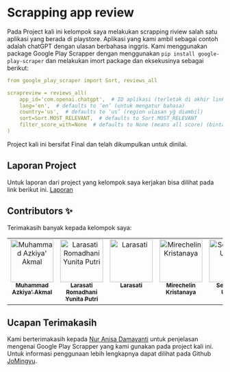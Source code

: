 # Scrapping app review
Pada Project kali ini kelompok saya melakukan scrapping riview salah satu aplikasi yang berada di playstore. Aplikasi yang kami ambil sebagai contoh adalah chatGPT dengan ulasan berbahasa inggris. Kami menggunakan package Google Play Scrapper dengan menggunakan `pip install google-play-scraper` dan melakukan imort package dan eksekusinya sebagai berikut:
```yaml
from google_play_scraper import Sort, reviews_all

scrapreview = reviews_all(
    app_id='com.openai.chatgpt',  # ID aplikasi (terletak di akhir link)
    lang='en',  # defaults to ‘en’ (untuk mengatur bahasa)
    country='us',  # defaults to ‘us’ (region ulasan yg diambil)
    sort=Sort.MOST_RELEVANT,  # defaults to Sort.MOST_RELEVANT
    filter_score_with=None  # defaults to None (means all score) (bintang dari ulasan)
)
```
Project kali ini bersifat Final dan telah dikumpulkan untuk dinilai.

## Laporan Project

Untuk laporan dari project yang kelompok saya kerjakan bisa dilihat pada link berikut ini.
[Laporan](https://laporanproj-azki.blogspot.com/2024/01/scrapping-ulasan-playstore-dengan.html)

## Contributors ✨

Terimakasih banyak kepada kelompok saya:

<!-- ALL-CONTRIBUTORS-LIST:START - Do not remove or modify this section -->
<!-- prettier-ignore-start -->
<!-- markdownlint-disable -->
<table>
  <tbody>
    <tr>
      <td align="center" valign="top" width="14.28%"><a href="https://www.instagram.com/azkiyakmal/"><img src="https://github.com/azzkik/azkiyaakmal/blob/main/images/1.png" width="100px;" alt="Muhammad Azkiya' Akmal"/><br /><sub><b>Muhammad Azkiya' Akmal</b></sub></a><br /></td>
      <td align="center" valign="top" width="14.28%"><a href="https://www.instagram.com/larasatiramadhani/"><img src="https://github.com/azzkik/azkiyaakmal/blob/main/images/3.png" width="100px;" alt="Larasati Romadhani Yunita Putri"/><br /><sub><b>Larasati Romadhani Yunita Putri</b></sub></a><br /></td>
      <td align="center" valign="top" width="14.28%"><a href="https://www.instagram.com/lrssttt/"><img src="https://github.com/azzkik/azkiyaakmal/blob/main/images/2.png" width="100px;" alt="Larasati"/><br /><sub><b>Larasati</b></sub></a><br /></td>
      <td align="center" valign="top" width="14.28%"><a href="https://www.instagram.com/chelliinn/"><img src="https://github.com/azzkik/azkiyaakmal/blob/main/images/5.png" width="100px;" alt="Mirechelin Kristanaya"/><br /><sub><b>Mirechelin Kristanaya</b></sub></a><br /></td>
      <td align="center" valign="top" width="14.28%"><a href="https://www.instagram.com/setyobudiiii_/"><img src="https://github.com/azzkik/azkiyaakmal/blob/main/images/4.png" width="100px;" alt="Setyobudi Utomo"/><br /><sub><b>Setyobudi Utomo</b></sub></a><br /></td>
    </tr>
  </tbody>
</table>

<!-- markdownlint-restore -->
<!-- prettier-ignore-end -->

<!-- ALL-CONTRIBUTORS-LIST:END -->

## Ucapan Terimakasih

Kami berterimakasih kepada [Nur Anisa Damayanti](https://medium.com/@nuranisad) untuk penjelasan mengenai Google Play Scrapper yang kami gunakan pada project kali ini. Untuk informasi penggunaan lebih lengkapnya dapat dilihat pada Github [JoMingyu](https://github.com/JoMingyu/google-play-scraper).
